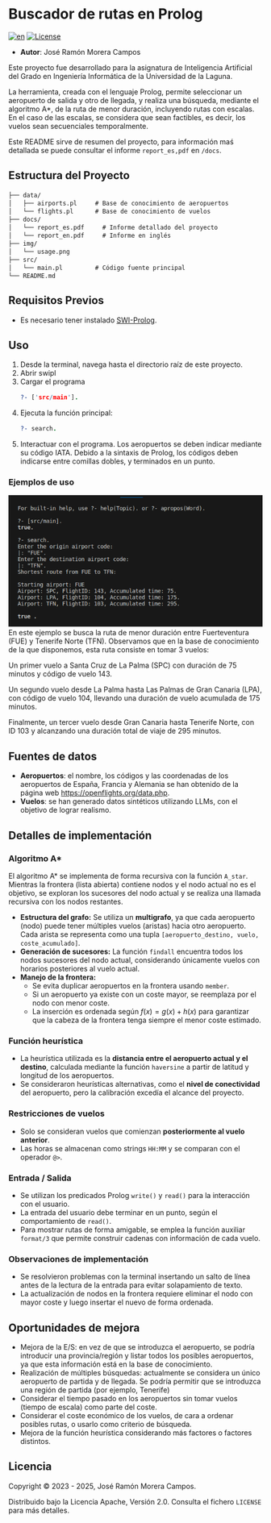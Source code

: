 # Buscador de rutas en Prolog
[![en](https://img.shields.io/badge/lang-en-red.svg)](https://github.com/jose-r-morera/Prolog_Air_Routes_Finder/blob/main/README.md)
[![License](https://img.shields.io/badge/License-Apache_2.0-blue.svg)](https://opensource.org/licenses/Apache-2.0)
* **Autor**: José Ramón Morera Campos

Este proyecto fue desarrollado para la asignatura de Inteligencia Artificial del Grado en Ingeniería Informática de la Universidad de la Laguna.

La herramienta, creada con el lenguaje Prolog, permite seleccionar un aeropuerto de salida y otro de llegada, y realiza una búsqueda, mediante el algoritmo A*, de la ruta de menor duración, incluyendo rutas con escalas. En el caso de las escalas, se considera que sean factibles, es decir, los vuelos sean secuenciales temporalmente.

Este README sirve de resumen del proyecto, para información maś detallada se puede consultar el informe `report_es,pdf` en `/docs`.

## Estructura del Proyecto

```
├── data/  
│   ├── airports.pl     # Base de conocimiento de aeropuertos  
│   └── flights.pl      # Base de conocimiento de vuelos  
├── docs/  
│   └── report_es.pdf     # Informe detallado del proyecto 
│   └── report_en.pdf     # Informe en inglés
├── img/  
│   └── usage.png  
├── src/  
│   └── main.pl         # Código fuente principal  
└── README.md  
```
## Requisitos Previos
* Es necesario tener instalado [SWI-Prolog](https://www.swi-prolog.org/download/stable).

## Uso
1. Desde la terminal, navega hasta el directorio raíz de este proyecto.
2. Abrir swipl
3. Cargar el programa 
   ```prolog
   ?- ['src/main'].
   ``` 
4. Ejecuta la función principal:
   ```prolog
   ?- search.
   ```
5. Interactuar con el programa. Los aeropuertos se deben indicar mediante su código IATA. Debido a la sintaxis de Prolog, los códigos deben indicarse entre comillas dobles, y terminados en un punto.

### Ejemplos de uso
![Ejemplo de ejecución](img/usage.png)  
En este ejemplo se busca la ruta de menor duración entre Fuerteventura (FUE) y Tenerife Norte (TFN). Observamos que en la base de conocimiento de la que disponemos, esta ruta consiste en tomar 3 vuelos:

Un primer vuelo a Santa Cruz de La Palma (SPC) con duración de 75 minutos y código de vuelo 143. 

Un segundo vuelo desde La Palma hasta Las Palmas de Gran Canaria (LPA), con código de vuelo 104, llevando una duración de vuelo acumulada de 175 minutos.

Finalmente, un tercer vuelo desde Gran Canaria hasta Tenerife Norte, con ID 103 y alcanzando una duración total de viaje de 295 minutos. 


## Fuentes de datos
* **Aeropuertos**: el nombre, los códigos y las coordenadas de los aeropuertos de España, Francia y Alemania se han obtenido de la página web <https://openflights.org/data.php>.
* **Vuelos**: se han generado datos sintéticos utilizando LLMs, con el objetivo de lograr realismo.

## Detalles de implementación

### Algoritmo A*
El algoritmo A* se implementa de forma recursiva con la función `A_star`. Mientras la frontera (lista abierta) contiene nodos y el nodo actual no es el objetivo, se exploran los sucesores del nodo actual y se realiza una llamada recursiva con los nodos restantes.

- **Estructura del grafo:** Se utiliza un **multigrafo**, ya que cada aeropuerto (nodo) puede tener múltiples vuelos (aristas) hacia otro aeropuerto. Cada arista se representa como una tupla `[aeropuerto_destino, vuelo, coste_acumulado]`.
- **Generación de sucesores:** La función `findall` encuentra todos los nodos sucesores del nodo actual, considerando únicamente vuelos con horarios posteriores al vuelo actual.
- **Manejo de la frontera:** 
  - Se evita duplicar aeropuertos en la frontera usando `member`.  
  - Si un aeropuerto ya existe con un coste mayor, se reemplaza por el nodo con menor coste.  
  - La inserción es ordenada según $f(x) = g(x) + h(x)$ para garantizar que la cabeza de la frontera tenga siempre el menor coste estimado.

### Función heurística
- La heurística utilizada es la **distancia entre el aeropuerto actual y el destino**, calculada mediante la función `haversine` a partir de latitud y longitud de los aeropuertos.
- Se consideraron heurísticas alternativas, como el **nivel de conectividad** del aeropuerto, pero la calibración excedía el alcance del proyecto.

### Restricciones de vuelos
- Solo se consideran vuelos que comienzan **posteriormente al vuelo anterior**.  
- Las horas se almacenan como strings `HH:MM` y se comparan con el operador `@>`.

### Entrada / Salida
- Se utilizan los predicados Prolog `write()` y `read()` para la interacción con el usuario.  
- La entrada del usuario debe terminar en un punto, según el comportamiento de `read()`.  
- Para mostrar rutas de forma amigable, se emplea la función auxiliar `format/3` que permite construir cadenas con información de cada vuelo.

### Observaciones de implementación
- Se resolvieron problemas con la terminal insertando un salto de línea antes de la lectura de la entrada para evitar solapamiento de texto.  
- La actualización de nodos en la frontera requiere eliminar el nodo con mayor coste y luego insertar el nuevo de forma ordenada.  

## Oportunidades de mejora
* Mejora de la E/S: en vez de que se introduzca el aeropuerto, se podría introducir una provincia/región y listar todos los posibles aeropuertos, ya que esta información está en la base de conocimiento.
* Realización de múltiples búsquedas: actualmente se considera un único aeropuerto de partida y de llegada. Se podría permitir que se introduzca una región de partida (por ejemplo, Tenerife) 
* Considerar el tiempo pasado en los aeropuertos sin tomar vuelos (tiempo de escala) como parte del coste.
* Considerar el coste económico de los vuelos, de cara a ordenar posibles rutas, o usarlo como criterio de búsqueda.
* Mejora de la función heurística considerando más factores o factores distintos.

## Licencia

Copyright © 2023 - 2025, José Ramón Morera Campos.

Distribuido bajo la Licencia Apache, Versión 2.0. Consulta el fichero `LICENSE` para más detalles.
